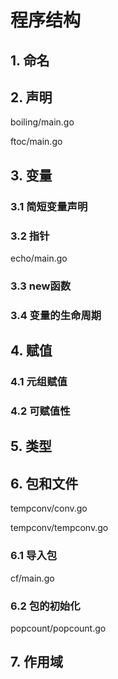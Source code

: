 # 程序结构

## 1. 命名

## 2. 声明

boiling/main.go

ftoc/main.go

## 3. 变量

### 3.1 简短变量声明

### 3.2  指针

echo/main.go

### 3.3 new函数

### 3.4 变量的生命周期

## 4. 赋值

### 4.1 元组赋值

### 4.2 可赋值性

## 5. 类型

## 6. 包和文件

tempconv/conv.go

tempconv/tempconv.go

### 6.1 导入包

cf/main.go

### 6.2 包的初始化

popcount/popcount.go

## 7. 作用域